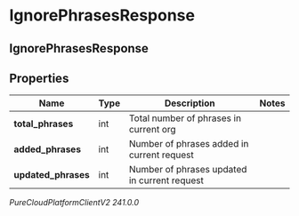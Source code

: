 # IgnorePhrasesResponse

## IgnorePhrasesResponse

## Properties

|Name | Type | Description | Notes|
|------------ | ------------- | ------------- | -------------|
| **total_phrases** | int | Total number of phrases in current org | |
| **added_phrases** | int | Number of phrases added in current request | |
| **updated_phrases** | int | Number of phrases updated in current request | |



_PureCloudPlatformClientV2 241.0.0_
